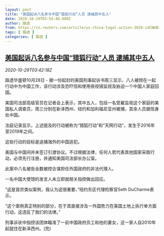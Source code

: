 ```yaml
---
layout: post
title: "美国起诉八名参与中国“猎狐行动”人员 逮捕其中五人"
date: 2020-10-29T03:54:40.000Z
author: 路透
from: https://cn.reuters.com/article/us-china-legal-action-1029-idCNKBS27E0ED
tags: [ 路透 ]
categories: [ 路透 ]
---
```

<!--1603943680000-->
[美国起诉八名参与中国“猎狐行动”人员 逮捕其中五人](https://cn.reuters.com/article/us-china-legal-action-1029-idCNKBS27E0ED)
------

<div>
<div><i>2020-10-29T03:42:18Z</i></div><p>路透华盛顿10月28日 - 据一份起封的美国刑事起诉书周三显示，八人被控在一起行动中为中国工作，该行动涉及恐吓信和使用夜视镜监视及胁迫一个中国人家庭回国。</p><p>美国司法部高级官员在记者会上表示，其中五人，包括一名受雇监视这个家庭的美国私人调查员，周三分别在新泽西州、纽约和加利福尼亚州被捕，其余人员据信身处中国。</p><p>法庭记录显示，上述提及的行动被称为“猎狐行动”和“天网行动”，发生于2016年至2019年之间。</p><p>这些行动的目标是追捕海外的中国逃犯。</p><p>美国与中国间并未签订引渡协议。不过根据法律，任何人若代表其他国家采取行动，必须先行注册，并通知美国司法部长办公室。</p><p>此案中八名被告全数被控合谋担任外国政府的非法代理人。</p><p>一名中国大使馆的发言人未立即就相关指控做出回应。</p><p>“这是首宗类似案例，我认为这很重要，”纽约东区代理检察官Seth DuCharme表示。</p><p>“这个案例真正特别的部分，在于其直接涉及一外国势力在美国土地上执行单方面行动，这违反了我们的法律。”</p><p>刑事诉状中指控该团体瞄准了一前中国政府员工和他的妻女，这一家人自2010年起就住在新泽西州。(完)</p>
</div>

